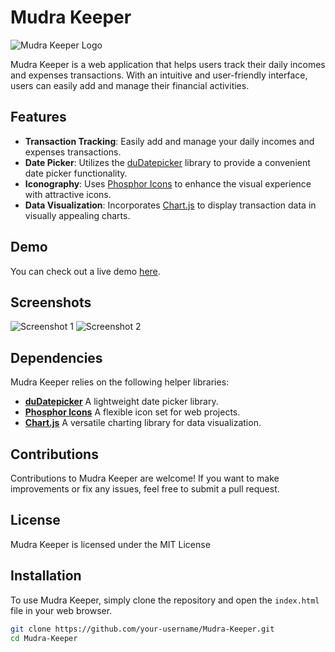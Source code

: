 # Mudra Keeper
![Mudra Keeper Logo](link-to-your-logo.png)

Mudra Keeper is a web application that helps users track their daily incomes and expenses transactions. With an intuitive and user-friendly interface, users can easily add and manage their financial activities.

## Features
- **Transaction Tracking**: Easily add and manage your daily incomes and expenses transactions.
- **Date Picker**: Utilizes the [duDatepicker](https://github.com/dmuy/duDatepicker) library to provide a convenient date picker functionality.
- **Iconography**: Uses [Phosphor Icons](https://github.com/phosphor-icons/homepage) to enhance the visual experience with attractive icons.
- **Data Visualization**: Incorporates [Chart.js](https://github.com/chartjs) to display transaction data in visually appealing charts.

## Demo
You can check out a live demo [here](https://heysahilsingh.github.io/mudra/).

## Screenshots
![Screenshot 1](screenshot1.png)
![Screenshot 2](screenshot2.png)

## Dependencies
Mudra Keeper relies on the following helper libraries:

- **[duDatepicker](https://github.com/dmuy/duDatepicker)** A lightweight date picker library.
- **[Phosphor Icons](https://github.com/phosphor-icons/homepage)** A flexible icon set for web projects.
- **[Chart.js](https://github.com/chartjs)** A versatile charting library for data visualization.

## Contributions
Contributions to Mudra Keeper are welcome! If you want to make improvements or fix any issues, feel free to submit a pull request.

## License
Mudra Keeper is licensed under the MIT License

## Installation
To use Mudra Keeper, simply clone the repository and open the `index.html` file in your web browser.

```bash
git clone https://github.com/your-username/Mudra-Keeper.git
cd Mudra-Keeper
